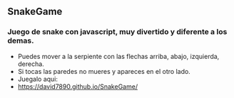 ## SnakeGame
### Juego de snake con javascript, muy divertido y diferente a los demas.
- Puedes mover a la serpiente con las flechas arriba, abajo, izquierda, derecha.
- Si tocas las paredes no mueres y apareces en el otro lado.
- Juegalo aqui: 
- https://david7890.github.io/SnakeGame/
